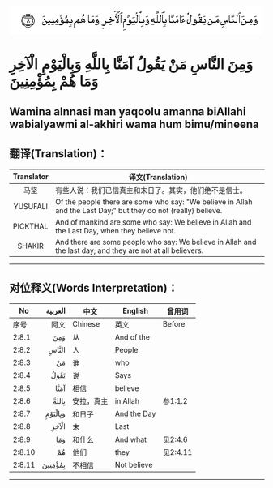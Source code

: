 ![002:008](images/002_008.gif)

#  وَمِنَ النَّاسِ مَنْ يَقُولُ آمَنَّا بِاللَّهِ وَبِالْيَوْمِ الْآخِرِ وَمَا هُمْ بِمُؤْمِنِينَ 

## Wamina alnnasi man yaqoolu amanna biAllahi wabialyawmi al-akhiri wama hum bimu/mineena

## 翻译(Translation)：

| Translator | 译文(Translation)                                            |
|:----------:| ------------------------------------------------------------ |
| 马坚       | 有些人说：我们已信真主和末日了。其实，他们绝不是信士。       |
| YUSUFALI   | Of the people there are some who say: "We believe in Allah and the Last Day;" but they do not (really) believe. |
| PICKTHAL   | And of mankind are some who say: We believe in Allah and the Last Day, when they believe not. |
| SHAKIR     | And there are some people who say: We believe in Allah and the last day; and they are not at all believers. |

---

## 对位释义(Words Interpretation)：

| No     | العربية | 中文       | English     | 曾用词   |
| ------ | ------: | ---------- | ----------- | -------- |
| 序号   |    阿文 | Chinese    | 英文        | Before   |
| 2:8.1  |     وَمِنَ | 从         | And of the  |          |
| 2:8.2  |   النَّاسِ | 人         | People      |          |
| 2:8.3  |      مَنْ | 谁         | who         |          |
| 2:8.4  |    يَقُولُ | 说         | Says        |          |
| 2:8.5  |    آمَنَّا | 相信       | believe     |          |
| 2:8.6  |   بِاللهَِّ | 安拉，真主 | in Allah    | 参1:1.2  |
| 2:8.7  | وَبِالْيَوْمِ | 和日子     | And the Day |          |
| 2:8.8  |   الْآخِرِ | 末         | Last        |          |
| 2:8.9  |     وَمَا | 和什么     | And what    | 见2:4.6  |
| 2:8.10 |      هُمْ | 他们       | they        | 见2:4.11 |
| 2:8.11 | بِمُؤْمِنِينَ | 不相信     | Not believe |          |

---
